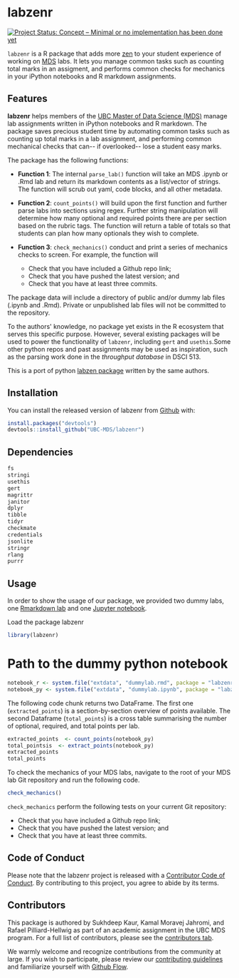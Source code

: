 
# labzenr

<!-- badges: start -->
[![Project Status: Concept – Minimal or no implementation has been done yet](https://www.repostatus.org/badges/latest/concept.svg)](https://www.repostatus.org/#concept)
<!-- badges: end -->

`labzenr` is a R package that adds more [zen](https://en.wikipedia.org/wiki/Zen) to your student experience of working on [MDS](https://masterdatascience.ubc.ca/) labs. It lets you manage common tasks such as counting total marks in an assigment, and performs common checks for mechanics in your iPython notebooks and R markdown assignments.

## Features

**labzenr** helps members of the [UBC Master of Data Science (MDS)](https://masterdatascience.ubc.ca/) manage lab assignments written in iPython notebooks and R markdown. The package saves precious student time by automating common tasks such as counting up total marks in a lab assignment, and performing common mechanical checks that can-- if overlooked-- lose a student easy marks.

The package has the following functions:

- **Function 1**: The internal `parse_lab()` function will take an MDS .ipynb or .Rmd lab and return its markdown contents as a list/vector of strings. The function will scrub out yaml, code blocks, and all other metadata.

- **Function 2**: `count_points()` will build upon the first function and further parse labs into sections using regex. Further string manipulation will determine how many optional and required points there are per section based on the rubric tags. The function will return a table of totals so that students can plan how many optionals they wish to complete.

- **Function 3**: `check_mechanics()` conduct and print a series of mechanics checks to screen. For example, the function will
  - Check that you have included a Github repo link;
  - Check that you have pushed the latest version; and
  - Check that you have at least three commits.

The package data will include a directory of public and/or dummy lab files (.ipynb and .Rmd). Private or unpublished lab files will not be committed to the repository.

To the authors' knowledge, no package yet exists in the R ecosystem that serves this specific purpose. However, several existing packages will be used to power the functionality of `labzenr`, including `gert` and `usethis`.Some other python repos and past assignments may be used as inspiration, such as the parsing work done in the _throughput database_ in DSCI 513.

This is a port of python [labzen package](https://github.com/UBC-MDS/labzen) written by the same authors.

## Installation

You can install the released version of labzenr from [Github](https://github.com/UBC-MDS/labzenr) with:

``` r
install.packages("devtools")
devtools::install_github("UBC-MDS/labzenr")
```

## Dependencies

```r
fs
stringi
usethis
gert
magrittr
janitor
dplyr
tibble
tidyr
checkmate
credentials
jsonlite
stringr
rlang
purrr
```

## Usage

In order to show the usage of our package, we provided two dummy labs, one [Rmarkdown lab](https://github.com/UBC-MDS/labzenr/tree/master/inst/extdata/dummylab.Rmd) and one [Jupyter notebook](https://github.com/UBC-MDS/labzenr/tree/master/inst/extdata/dummylab.ipynb).

Load the package labzenr

```r
library(labzenr)
```

# Path to the dummy python notebook

```r
notebook_r <- system.file("extdata", "dummylab.rmd", package = "labzenr")
notebook_py <- system.file("extdata", "dummylab.ipynb", package = "labzenr")
```

The following code chunk returns two DataFrame. The first one (`extracted_points`) is a section-by-section overview of points available. The second Dataframe (`total_points`) is a cross table summarising the number of optional, required, and total points per lab.

```r
extracted_points  <- count_points(notebook_py)
total_pointsis  <- extract_points(notebook_py)
extracted_points
total_points
```

To check the mechanics of your MDS labs, navigate to the root of your MDS lab Git repository and run the following code. 

```r
check_mechanics()
```

`check_mechanics` perform the following tests on your current Git repository:
- Check that you have included a Github repo link;
- Check that you have pushed the latest version; and
- Check that you have at least three commits.

## Code of Conduct

Please note that the labzenr project is released with a [Contributor Code of Conduct](https://contributor-covenant.org/version/2/0/CODE_OF_CONDUCT.html). By contributing to this project, you agree to abide by its terms.

## Contributors

This package is authored by Sukhdeep Kaur, Kamal Moravej Jahromi, and Rafael Pilliard-Hellwig as part of an academic assignment in the UBC MDS program. For a full list of contributors, please see the [contributors tab](https://github.com/UBC-MDS/labzen/graphs/contributors).

We warmly welcome and recognize contributions from the community at large. If you wish to participate, please review our [contributing guidelines](CONTRIBUTING.rst) and familiarize yourself with [Github Flow](https://blog.programster.org/git-workflows).
